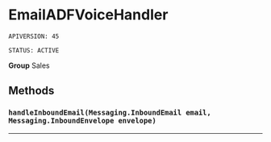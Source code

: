 # EmailADFVoiceHandler

`APIVERSION: 45`

`STATUS: ACTIVE`



**Group** Sales

## Methods
### `handleInboundEmail(Messaging.InboundEmail email, Messaging.InboundEnvelope envelope)`
---
